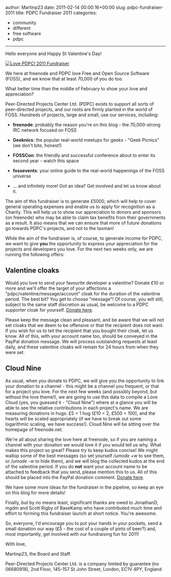 author: Martinp23
date: 2011-02-14 00:00:16+00:00
slug: pdpc-fundraiser-2011
title: PDPC Fundraiser 2011
categories:
- community
- different
- free software
- pdpc
---

Hello everyone and Happy St Valentine's Day!



[![Love PDPC! 2011 Fundraiser](http://blog.freenode.net/wp-content/uploads/2011/02/pdpc-heart.png)](http://blog.freenode.net/wp-content/uploads/2011/02/pdpc-heart.png)



We here at freenode and PDPC love Free and Open Source Software (FOSS), and we know that at least 70,000 of you do too.



What better time than the middle of February to show your love and appreciation?



Peer-Directed Projects Center Ltd. (PDPC) exists to support all sorts of peer-directed projects, and our roots are firmly planted in the world of FOSS. Hundreds of projects, large and small, use our services, including:





	
  * **freenode**: probably the reason you're on this blog - the 70,000-strong IRC network focused on FOSS


	
  * **Geeknics**: the popular real-world meetups for geeks - "Geek Picnics" (we don't bite, honest!)


	
  * **FOSSCon**: the friendly and successful conference about to enter its second year - watch this space


	
  * **fossevents**: your online guide to the real-world happenings of the FOSS universe


	
  * ... and infinitely more! Got an idea? Get involved and let us know about it.




The aim of this fundraiser is to generate £5000, which will help to cover general operating expenses and enable us to apply for recognition as a Charity. This will help us to show our appreciation to donors and sponsors (on freenode) who may be able to claim tax benefits from their governments as a result. It also means that we can ensure that more of future donations go towards PDPC's projects, and not to the taxman!



While the aim of the fundraiser is, of course, to generate income for PDPC, we want to give **you** the opportunity to express your appreciation for the projects and developers you love. For the next two weeks only, we are running the following offers:



## Valentine cloaks



Would you love to send your favourite developer a valentine? Donate £10 or more and we'll offer the target of your affections a "pdpc/valentine/message/account" cloak for the duration of the valentine period. The best bit? You get to choose "message"! Of course, you will still, subject to the same staff discretion as usual, be welcome to a PDPC supporter cloak for yourself. [Donate here](http://freenode.net/pdpc_valentine.shtml).



Please keep the message clean and pleasant, and be aware that we will not set cloaks that we deem to be offensive or that the recipient does not want. If you wish for us to tell the recipient that you bought their cloak, let us know. All of this, with your account name too, should be conveyed in the PayPal donation message. We will process outstanding requests at least daily, and these valentine cloaks will remain for 24 hours from when they were set.



## Cloud Nine



As usual, when you donate to PDPC, we will give you the opportunity to link your donation to a channel - this might be a channel you frequent, or that for a project you love. For the next few weeks (and possibly beyond, but without the love theme!), we are going to use this data to compile a Love Cloud (yes, you guessed it - "Cloud Nine") where at a glance you will be able to see the relative contributions in each project's name. We are measuring donations in hugs: £5 = 1 hug (£10 = 2, £500 = 100), and the hearts will be scaled appropriately (if we have to break out some logarithmic scaling, we have success!). Cloud Nine will be sitting over the homepage of freenode.net.



We're all about sharing the love here at freenode, so if you are naming a channel with your donation we would love it if you would tell us why. What makes this project so great? Please try to keep kudos concise! We might wallop some of the best messages (so set yourself _/umode +w_ to see them, or _/umode -w_ to hide them), and we will blog the collected kudos at the end of the valentine period. If you do **not** want your account name to be attached to feedback that you send, please mention this to us. All of this should be placed into the PayPal donation comment. [Donate here](http://freenode.net/pdpc_valentine.shtml).



We have some more ideas for the fundraiser in the pipeline, so keep an eye on this blog for more details!



Finally, but by no means least, significant thanks are owed to JonathanD, mgdm and Scott Rigby of BaseKamp who have contributed much time and effort to forming this fundraiser launch at short notice. You're awesome.



So, everyone, I'd encourage you to put your hands in your pockets, send a small donation our way (£5 - the cost of a couple of pints of beer?) and, most importantly, get involved with our fundraising fun for 2011!



With love,



Martinp23, the Board and Staff.



﻿﻿Peer-Directed Projects Center Ltd. is a company limited by guarantee (no 06680918), 2nd Floor, 145-157 St John Street, London, EC1V 4PY, England
